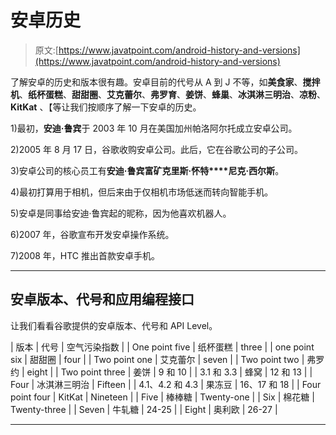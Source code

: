 # 安卓历史

> 原文:[https://www.javatpoint.com/android-history-and-versions](https://www.javatpoint.com/android-history-and-versions)

了解安卓的历史和版本很有趣。安卓目前的代号从 A 到 J 不等，如**美食家**、**搅拌机**、**纸杯蛋糕**、**甜甜圈**、**艾克蕾尔**、**弗罗育**、**姜饼**、**蜂巢**、**冰淇淋三明治**、**凉粉**、 **KitKat** 、【等让我们按顺序了解一下安卓的历史。

1)最初，**安迪·鲁宾**于 2003 年 10 月在美国加州帕洛阿尔托成立安卓公司。

2)2005 年 8 月 17 日，谷歌收购安卓公司。此后，它在谷歌公司的子公司。

3)安卓公司的核心员工有**安迪·鲁宾****富矿****克里斯·怀特****尼克·西尔斯**。

4)最初打算用于相机，但后来由于仅相机市场低迷而转向智能手机。

5)安卓是同事给安迪·鲁宾起的昵称，因为他喜欢机器人。

6)2007 年，谷歌宣布开发安卓操作系统。

7)2008 年，HTC 推出首款安卓手机。

* * *

## 安卓版本、代号和应用编程接口

让我们看看谷歌提供的安卓版本、代号和 API Level。

| 版本 | 代号 | 空气污染指数 |
| One point five | 纸杯蛋糕 | three |
| one point six | 甜甜圈 | four |
| Two point one | 艾克蕾尔 | seven |
| Two point two | 弗罗约 | eight |
| Two point three | 姜饼 | 9 和 10 |
| 3.1 和 3.3 | 蜂窝 | 12 和 13 |
| Four | 冰淇淋三明治 | Fifteen |
| 4.1、4.2 和 4.3 | 果冻豆 | 16、17 和 18 |
| Four point four | KitKat | Nineteen |
| Five | 棒棒糖 | Twenty-one |
| Six | 棉花糖 | Twenty-three |
| Seven | 牛轧糖 | 24-25 |
| Eight | 奥利欧 | 26-27 |

* * *